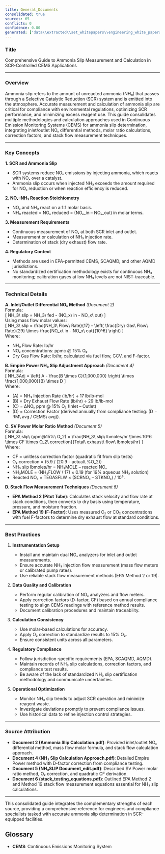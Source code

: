 ```yaml
---
title: General_Documents
consolidated: true
sources: 65
conflicts: 0
confidence: 0.80
generated: ['data\\extracted\\set_whitepapers\\engineering_white_papers_WhitePapers_Alarms_RetriggerRelayOutputAlarmdocx_90deeaa2.md', 'data\\extracted\\set_whitepapers\\engineering_white_papers_WhitePapers_AmmoniaSlip_AmmoniaSlipCalculationpdf_ee8268f6.md', 'data\\extracted\\set_whitepapers\\engineering_white_papers_WhitePapers_AmmoniaSlip_Ammonia_Slipequationdocx_0bda66bb.md', 'data\\extracted\\set_whitepapers\\engineering_white_papers_WhitePapers_AmmoniaSlip_NH3SlipCalculationApproachpdf_36d8572a.md', 'data\\extracted\\set_whitepapers\\engineering_white_papers_WhitePapers_AmmoniaSlip_NH3SLIPDocument_editpdf_7b1ad1e0.md', 'data\\extracted\\set_whitepapers\\engineering_white_papers_WhitePapers_AmmoniaSlip_stack_testing_equationspdf_fc2559c8.md', 'data\\extracted\\set_whitepapers\\engineering_white_papers_WhitePapers_Calculations_ConfigurePMDAILYAVGProcessNowTaskforRegulation6048Dafdocx_3992f4be.md', 'data\\extracted\\set_whitepapers\\engineering_white_papers_WhitePapers_Calculations_GHGCalculationComparisondocx_aa8c17c8.md', 'data\\extracted\\set_whitepapers\\engineering_white_papers_WhitePapers_Calculations_H2SO4_Calcspdf_46d0f226.md', 'data\\extracted\\set_whitepapers\\engineering_white_papers_WhitePapers_Calculations_OptimePrecision20050211JLBpdf_2c025a7f.md', 'data\\extracted\\set_whitepapers\\engineering_white_papers_WhitePapers_CalibrationCorrection_EngineeringStandard-CalibrationCorrection-Rev11-01-2021pdf_605a61ca.md', 'data\\extracted\\set_whitepapers\\engineering_white_papers_WhitePapers_ConsecutiveDaysCalDriftover2XPS_EquationsListdocx_52de72f2.md', 'data\\extracted\\set_whitepapers\\engineering_white_papers_WhitePapers_ControlCharts_EPA_Control_Chart_Methodology_for_DetectingUndepdf_8bb1c3ce.md', 'data\\extracted\\set_whitepapers\\engineering_white_papers_WhitePapers_EquationsListdocx_f4297b57.md', 'data\\extracted\\set_whitepapers\\engineering_white_papers_WhitePapers_FleetVision_FV311RNs_GR_06-2012pdf_4d653765.md', 'data\\extracted\\set_whitepapers\\engineering_white_papers_WhitePapers_FleetVision_FVOnlineHelpFVAgentandStackVisionConnectiondocx_42a8d9a6.md', 'data\\extracted\\set_whitepapers\\engineering_white_papers_WhitePapers_FleetVision_FV_InstallGuide_2012-05pdf_8fe8d86f.md', 'data\\extracted\\set_whitepapers\\engineering_white_papers_WhitePapers_FleetVision_FV_PrintedGuide_2012-06pdf_94e946c8.md', 'data\\extracted\\set_whitepapers\\engineering_white_papers_WhitePapers_ForceStackVisionUninstall_HowtoForceUninstallStackVisiondocx_a36d6b2f.md', 'data\\extracted\\set_whitepapers\\engineering_white_papers_WhitePapers_LoggerReconciliation_ProcessforEngineeringLoggerReconciliationsMay2019docx_9734c828.md', 'data\\extracted\\set_whitepapers\\engineering_white_papers_WhitePapers_Moisture_FlueGasMoistureLevelsDownstreamofaScrubberpdf_138f5869.md', 'data\\extracted\\set_whitepapers\\engineering_white_papers_WhitePapers_Moisture_physical_properties_tablepdf_8a0ce796.md', 'data\\extracted\\set_whitepapers\\engineering_white_papers_WhitePapers_Moisture_vaporPressurepdf_77ba1eb9.md', 'data\\extracted\\set_whitepapers\\engineering_white_papers_WhitePapers_PADEPRev8_CEMOnlineGuidance20110621docx_7e566edb.md', 'data\\extracted\\set_whitepapers\\engineering_white_papers_WhitePapers_PADEPRev8_Certificationpdf_1d4f8477.md', 'data\\extracted\\set_whitepapers\\engineering_white_papers_WhitePapers_PADEPRev8_ExternalDOC-csmm_8_implementation___lesson_learned_standardspdf_2143f765.md', 'data\\extracted\\set_whitepapers\\engineering_white_papers_WhitePapers_PADEPRev8_Old_PADEPRegulationspdf_e68d1cbd.md', 'data\\extracted\\set_whitepapers\\engineering_white_papers_WhitePapers_PADEPRev8_Old_Title25Padeppdf_4c57d234.md', 'data\\extracted\\set_whitepapers\\engineering_white_papers_WhitePapers_PADEPRev8_PADEPReportingNotesdocx_9a31f1eb.md', 'data\\extracted\\set_whitepapers\\engineering_white_papers_WhitePapers_PADEPRev8_PADEPTermsandNotesdocx_cf04b587.md', 'data\\extracted\\set_whitepapers\\engineering_white_papers_WhitePapers_PADEPRev8_possiblePADEPQuestionsdocx_13dc1c29.md', 'data\\extracted\\set_whitepapers\\engineering_white_papers_WhitePapers_PADEPRev8_ProcessCodesforPaDEPEDRmaptoReasonCodesinStackVisionasdodocx_117b25f1.md', 'data\\extracted\\set_whitepapers\\engineering_white_papers_WhitePapers_PADEPRev8_SV_PADEPUserRef_Aug2013pdf_11a6d04c.md', 'data\\extracted\\set_whitepapers\\engineering_white_papers_WhitePapers_SampleTests_7-DayCalibrationErrorTestpdf_f17bcd7c.md', 'data\\extracted\\set_whitepapers\\engineering_white_papers_WhitePapers_SampleTests_AnalyzerRangeEvaluationpdf_d5155baa.md', 'data\\extracted\\set_whitepapers\\engineering_white_papers_WhitePapers_SampleTests_CertificationEventspdf_34e4c2dd.md', 'data\\extracted\\set_whitepapers\\engineering_white_papers_WhitePapers_SampleTests_CycleTimeTestpdf_9427eb03.md', 'data\\extracted\\set_whitepapers\\engineering_white_papers_WhitePapers_SampleTests_DiagnosticAnalyzerRangepdf_c93dddc1.md', 'data\\extracted\\set_whitepapers\\engineering_white_papers_WhitePapers_SampleTests_ECMPSTestHistorypdf_95059768.md', 'data\\extracted\\set_whitepapers\\engineering_white_papers_WhitePapers_SampleTests_Flow-To-Loadpdf_d3e20d7c.md', 'data\\extracted\\set_whitepapers\\engineering_white_papers_WhitePapers_SampleTests_FlowMonitorLeakCheckpdf_e0e74e0a.md', 'data\\extracted\\set_whitepapers\\engineering_white_papers_WhitePapers_SampleTests_FormulaVerificationpdf_8f8537d9.md', 'data\\extracted\\set_whitepapers\\engineering_white_papers_WhitePapers_SampleTests_LinearityTestpdf_6b436f01.md', 'data\\extracted\\set_whitepapers\\engineering_white_papers_WhitePapers_SampleTests_NoxCorrelationTestpdf_3979bce5.md', 'data\\extracted\\set_whitepapers\\engineering_white_papers_WhitePapers_SampleTests_OpacityTestpdf_9bf15219.md', 'data\\extracted\\set_whitepapers\\engineering_white_papers_WhitePapers_SampleTests_RATAFINALpdf_db852e94.md', 'data\\extracted\\set_whitepapers\\engineering_white_papers_WhitePapers_SampleTests_RATATestpdf_821ce977.md', 'data\\extracted\\set_whitepapers\\engineering_white_papers_WhitePapers_ServerMigration_HowtoForceUninstallStackVisiondocx_e554144b.md', 'data\\extracted\\set_whitepapers\\engineering_white_papers_WhitePapers_ServerMigration_Old_ServerMigrationCheckList20210825docx_a9f72d77.md', 'data\\extracted\\set_whitepapers\\engineering_white_papers_WhitePapers_ServerMigration_Old_ServerMigrationCheckList20210916docx_53715b6a.md', 'data\\extracted\\set_whitepapers\\engineering_white_papers_WhitePapers_ServerMigration_Old_ServerMigration_Kick-OffMeeting_Agendadocx_386f8f59.md', 'data\\extracted\\set_whitepapers\\engineering_white_papers_WhitePapers_ServerMigration_Old_ServerMigration_Kick-OffMeeting_DATEdocx_bb2a9824.md', 'data\\extracted\\set_whitepapers\\engineering_white_papers_WhitePapers_ServerMigration_OtherRelevantFiles-GetUpdatedVersionsfromSalesForceDuringMigrationtxt_5a741c20.md', 'data\\extracted\\set_whitepapers\\engineering_white_papers_WhitePapers_ServerMigration_ServerMigrationCheckList20230511docx_1e316e9d.md', 'data\\extracted\\set_whitepapers\\engineering_white_papers_WhitePapers_ServerMigration_ServerMigrationRunthroughVideotxt_c257f181.md', 'data\\extracted\\set_whitepapers\\engineering_white_papers_WhitePapers_ServerMigration_ServerMigration_Kick-OffMeeting_Agenda_20230524docx_b10485c3.md', 'data\\extracted\\set_whitepapers\\engineering_white_papers_WhitePapers_StackVision_CHKOOC60Validationdocx_a7cc510e.md', 'data\\extracted\\set_whitepapers\\engineering_white_papers_WhitePapers_StackVision_NewSUBNON75Taskpdf_476d022a.md', 'data\\extracted\\set_whitepapers\\engineering_white_papers_WhitePapers_XScript_XScriptWhitePaper02-12-2020docx_36661866.md', 'data\\extracted\\set_whitepapers\\engineering_white_papers_WhitePapers_XScript_XScriptWhitePaper02-12-2020pdf_2054a32d.md', 'data\\extracted\\set_whitepapers\\engineering_white_papers_WhitePapers_XScript_XScriptWhitePaper05-12-2022docx_f67231bc.md', 'data\\extracted\\set_whitepapers\\engineering_white_papers_WhitePapers_XScript_XScriptWhitePaper06-11-2019docx_bb42bba8.md', 'data\\extracted\\set_whitepapers\\engineering_white_papers_WhitePapers_XScript_XScriptWhitePaper06-11-2019pdf_04e1461e.md', 'data\\extracted\\set_whitepapers\\engineering_white_papers_WhitePapers_XScript_XScriptWhitePaper11-2-2023docx_340ffb01.md', 'data\\extracted\\set_whitepapers\\engineering_white_papers_WhitePapers_XScript_XScriptWhitePaper11-27-18docx_71bd2b56.md']  # This would be a timestamp
---
```


### Title
Comprehensive Guide to Ammonia Slip Measurement and Calculation in SCR-Controlled CEMS Applications

---

### Overview
Ammonia slip refers to the amount of unreacted ammonia (NH₃) that passes through a Selective Catalytic Reduction (SCR) system and is emitted into the atmosphere. Accurate measurement and calculation of ammonia slip are critical for compliance with environmental regulations, optimizing SCR performance, and minimizing excess reagent use. This guide consolidates multiple methodologies and calculation approaches used in Continuous Emission Monitoring Systems (CEMS) for ammonia slip determination, integrating inlet/outlet NOₓ differential methods, molar ratio calculations, correction factors, and stack flow measurement techniques.

---

### Key Concepts

**1. SCR and Ammonia Slip**  
- SCR systems reduce NOₓ emissions by injecting ammonia, which reacts with NOₓ over a catalyst.  
- Ammonia slip occurs when injected NH₃ exceeds the amount required for NOₓ reduction or when reaction efficiency is reduced.

**2. NOₓ–NH₃ Reaction Stoichiometry**  
- NOₓ and NH₃ react on a 1:1 molar basis.  
- NH₃ reacted = NOₓ reduced = (NOₓ_in – NOₓ_out) in molar terms.

**3. Measurement Requirements**  
- Continuous measurement of NOₓ at both SCR inlet and outlet.  
- Measurement or calculation of NH₃ injection rate.  
- Determination of stack (dry exhaust) flow rate.

**4. Regulatory Context**  
- Methods are used in EPA-permitted CEMS, SCAQMD, and other AQMD jurisdictions.  
- No standardized certification methodology exists for continuous NH₃ monitoring; calibration gases at low NH₃ levels are not NIST-traceable.

---

### Technical Details

**A. Inlet/Outlet Differential NOₓ Method** *(Document 2)*  
Formula:  
\[
NH_3\ slip = NH_3\ fed - (NO_x\ in - NO_x\ out)
\]  
Using mass flow molar values:  
\[
NH_3\ slip = \frac{NH_3\ Flow\ Rate}{17} - \left( \frac{Dry\ Gas\ Flow\ Rate}{29} \times \frac{NO_x\ in - NO_x\ out}{10^6} \right)
\]  
Where:  
- NH₃ Flow Rate: lb/hr  
- NOₓ concentrations: ppmc @ 15% O₂  
- Dry Gas Flow Rate: lb/hr, calculated via fuel flow, GCV, and F-factor.

**B. Empire Power NH₃ Slip Adjustment Approach** *(Document 4)*  
Formula:  
\[
NH_3Adj = \left( A - \frac{B \times C}{1,000,000} \right) \times \frac{1,000,000}{B} \times D
\]  
Where:  
- \(A\) = NH₃ Injection Rate (lb/hr) ÷ 17 lb/lb-mol  
- \(B\) = Dry Exhaust Flow Rate (lb/hr) ÷ 29 lb/lb-mol  
- \(C\) = ΔNOₓ ppm @ 15% O₂ (Inlet – Outlet)  
- \(D\) = Correction Factor (derived annually from compliance testing: \(D = RM\ avg / CEMS\ avg\)).

**C. SV Power Molar Ratio Method** *(Document 5)*  
Formula:  
\[
NH_3\ slip\ (ppm@15\%\ O_2) = \frac{NH_3\ slip\ lbmoles/hr \times 10^6 \times CF \times O_2\ correction}{Total\ exhaust\ flow\ lbmoles/hr}
\]  
Where:  
- CF = unitless correction factor (quadratic fit from slip tests)  
- O₂ correction = \(5.9 / (20.9 - actual\ \%O_2)\)  
- NH₃ slip lbmoles/hr = NH₃MOLE – reacted NOₓ  
- NH₃MOLE = (NH₃FLOW / 17) × 0.19 (for 19% aqueous NH₃ solution)  
- Reacted NOₓ = TEGASFLW × (SCRNOₓ – STKNOₓ) / 10⁶.

**D. Stack Flow Measurement Techniques** *(Document 6)*  
- **EPA Method 2 (Pitot Tube)**: Calculates stack velocity and flow rate at stack conditions, then converts to dry basis using temperature, pressure, and moisture fraction.  
- **EPA Method 19 (F-Factor)**: Uses measured O₂ or CO₂ concentrations with fuel F-factors to determine dry exhaust flow at standard conditions.

---

### Best Practices

1. **Instrumentation Setup**  
   - Install and maintain dual NOₓ analyzers for inlet and outlet measurements.  
   - Ensure accurate NH₃ injection flow measurement (mass flow meters or calibrated pump rates).  
   - Use reliable stack flow measurement methods (EPA Method 2 or 19).

2. **Data Quality and Calibration**  
   - Perform regular calibration of NOₓ analyzers and flow meters.  
   - Apply correction factors (D-factor, CF) based on annual compliance testing to align CEMS readings with reference method results.  
   - Document calibration procedures and maintain traceability.

3. **Calculation Consistency**  
   - Use molar-based calculations for accuracy.  
   - Apply O₂ correction to standardize results to 15% O₂.  
   - Ensure consistent units across all parameters.

4. **Regulatory Compliance**  
   - Follow jurisdiction-specific requirements (EPA, SCAQMD, AQMD).  
   - Maintain records of NH₃ slip calculations, correction factors, and compliance test results.  
   - Be aware of the lack of standardized NH₃ slip certification methodology and communicate uncertainties.

5. **Operational Optimization**  
   - Monitor NH₃ slip trends to adjust SCR operation and minimize reagent waste.  
   - Investigate deviations promptly to prevent compliance issues.  
   - Use historical data to refine injection control strategies.

---

### Source Attribution

- **Document 2 (Ammonia Slip Calculation.pdf)**: Provided inlet/outlet NOₓ differential method, mass flow molar formula, and stack flow calculation approach.  
- **Document 4 (NH₃ Slip Calculation Approach.pdf)**: Detailed Empire Power method with D-factor correction from compliance testing.  
- **Document 5 (NH₃SLIP Document_edit.pdf)**: Described SV Power molar ratio method, O₂ correction, and quadratic CF derivation.  
- **Document 6 (stack_testing_equations.pdf)**: Outlined EPA Method 2 and Method 19 stack flow measurement equations essential for NH₃ slip calculations.

---

This consolidated guide integrates the complementary strengths of each source, providing a comprehensive reference for engineers and compliance specialists tasked with accurate ammonia slip determination in SCR-equipped facilities.

## Glossary

- **CEMS**: Continuous Emissions Monitoring System
